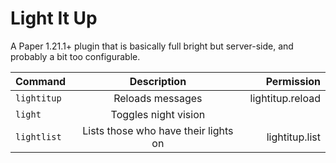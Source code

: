 # Light It Up

A Paper 1.21.1+ plugin that is basically full bright but server-side, and probably a bit too configurable.

| Command     |             Description              |       Permission |
|:------------|:------------------------------------:|-----------------:|
| `lightitup` |           Reloads messages           | lightitup.reload |
| `light`     |         Toggles night vision         |                  |
| `lightlist` | Lists those who have their lights on |   lightitup.list |  